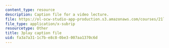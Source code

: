 ```yaml
---
content_type: resource
description: Caption file for a video lecture.
file: https://ol-ocw-studio-app-production.s3.amazonaws.com/courses/21l-011-the-film-experience-fall-2013/fa3a7a311c7be8c80be3007aa1370c6d_wAojFJTmsxE.srt
file_type: application/x-subrip
resourcetype: Other
title: 3play caption file
uid: fa3a7a31-1c7b-e8c8-0be3-007aa1370c6d
---
```

